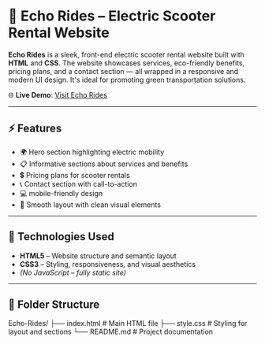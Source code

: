 # 🛵 Echo Rides – Electric Scooter Rental Website

**Echo Rides** is a sleek, front-end electric scooter rental website built with **HTML** and **CSS**. The website showcases services, eco-friendly benefits, pricing plans, and a contact section — all wrapped in a responsive and modern UI design. It's ideal for promoting green transportation solutions.

🌐 **Live Demo**: [Visit Echo Rides](https://shubham5177.github.io/Echo-Rides/)

---

## ⚡ Features

- 🌍 Hero section highlighting electric mobility
- 📋 Informative sections about services and benefits
- 💲 Pricing plans for scooter rentals
- 📞 Contact section with call-to-action
- 💻 mobile-friendly design
- 🎨 Smooth layout with clean visual elements

---

## 🧱 Technologies Used

- **HTML5** – Website structure and semantic layout  
- **CSS3** – Styling, responsiveness, and visual aesthetics  
- *(No JavaScript – fully static site)*

---

## 📂 Folder Structure

Echo-Rides/
├── index.html # Main HTML file
├── style.css # Styling for layout and sections
└── README.md # Project documentation



